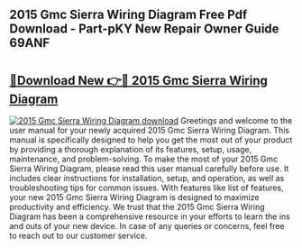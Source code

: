 ## 2015 Gmc Sierra Wiring Diagram Free Pdf Download - Part-pKY New Repair Owner Guide 69ANF

# <h2><a href="http://dfs0ttd.blite.top/?on=2015+Gmc+Sierra+Wiring+Diagram">🔗Download New 👉🔴 2015 Gmc Sierra Wiring Diagram</a></h2>

[![2015 Gmc Sierra Wiring Diagram download](https://i.imgur.com/lujVjoI.png)](http://dfs0ttd.blite.top/?on=2015+Gmc+Sierra+Wiring+Diagram)
Greetings and welcome to the user manual for your newly acquired 2015 Gmc Sierra Wiring Diagram. This manual is specifically designed to help you get the most out of your product by providing a thorough explanation of its features, setup, usage, maintenance, and problem-solving. To make the most of your 2015 Gmc Sierra Wiring Diagram, please read this user manual carefully before use. It includes clear instructions for installation, setup, and operation, as well as troubleshooting tips for common issues. With features like list of features, your new 2015 Gmc Sierra Wiring Diagram is designed to maximize productivity and efficiency. We trust that the 2015 Gmc Sierra Wiring Diagram has been a comprehensive resource in your efforts to learn the ins and outs of your new device. In case of any queries or concerns, feel free to reach out to our customer service.

